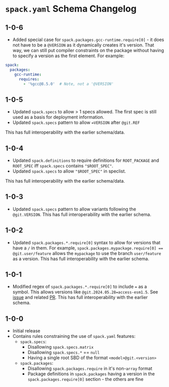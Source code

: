 # `spack.yaml` Schema Changelog

## 1-0-6

* Added special case for `spack.packages.gcc-runtime.require[0]` - it does not have to be a `@VERSION` as it dynamically creates it's version. That way, we can still put compiler constraints on the package without having to specify a version as the first element. For example:

```yaml
spack:
  packages:
    gcc-runtime:
      requires:
        - '%gcc@8.5.0'  # Note, not a '@VERSION'
```

## 1-0-5

* Updated `spack.specs` to allow > 1 specs allowed. The first spec is still used as a basis for deployment information.
* Updated `spack.specs` pattern to allow `=VERSION` after `@git.REF`

This has full interoperability with the earlier schema/data.

## 1-0-4

* Updated `spack.definitions` to require definitions for `ROOT_PACKAGE` and `ROOT_SPEC` iff `spack.specs` contains `"$ROOT_SPEC"`.
* Updated `spack.specs` to allow `"$ROOT_SPEC"` in speclist.

This has full interoperability with the earlier schema/data.

## 1-0-3

* Updated `spack.specs` pattern to allow variants following the `@git.VERSION`. This has full interoperability with the earlier schema.

## 1-0-2

* Updated `spack.packages.*.require[0]` syntax to allow for versions that have a `/` in them. For example, `spack.packages.mypackage.require[0] == @git.user/feature` allows the `mypackage` to use the branch `user/feature` as a version. This has full interoperability with the earlier schema.

## 1-0-1

* Modified regex of `spack.packages.*.require[0]` to include `=` as a symbol. This allows versions like `@git.2024.05.28=access-esm1.5`. See [issue](https://github.com/ACCESS-NRI/spack-packages/issues/111) and related [PR](https://github.com/ACCESS-NRI/build-cd/pull/87). This has full interoperability with the earlier schema.

## 1-0-0

* Initial release
* Contains rules constraining the use of `spack.yaml` features:
  * `spack.specs`:
    * Disallowing `spack.specs.matrix`
    * Disallowing `spack.specs.*` == `null`
    * Having a single root SBD of the format `<model>@git.<version>`
  * `spack.packages`:
    * Disallowing `spack.packages.require` in it's non-`array` format
    * Package definitions in `spack.packages` having a version in the `spack.packages.require[0]` section - the others are fine

